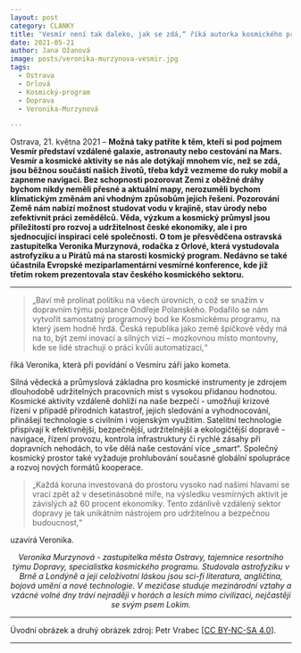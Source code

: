 ```yaml
---
layout: post
category: CLANKY
title: 'Vesmír není tak daleko, jak se zdá,“ říká autorka kosmického programu Veronika Murzynová'
date: 2021-05-21
author: Jana Ožanová
image: posts/veronika-murzynova-vesmir.jpg
tags:					
  - Ostrava
  - Orlová
  - Kosmický-program		
  - Doprava
  - Veronika-Murzynová			

---
```


Ostrava, 21. května 2021 – **Možná taky patříte k těm, kteří si pod pojmem Vesmír představí vzdálené galaxie, astronauty nebo cestování na Mars. Vesmír a kosmické aktivity se nás ale dotýkají mnohem víc, než se zdá, jsou běžnou součástí našich životů, třeba když vezmeme do ruky mobil a zapneme navigaci. Bez schopnosti pozorovat Zemi z oběžné dráhy bychom nikdy neměli přesné a aktuální mapy, nerozuměli bychom klimatickým změnám ani vhodným způsobům jejich řešení. Pozorování Země nám nabízí možnost studovat vodu v krajině, stav úrody nebo zefektivnit práci zemědělců. Věda, výzkum a kosmický průmysl jsou příležitostí pro rozvoj a udržitelnost české ekonomiky, ale i pro sjednocující inspiraci celé společnosti. O tom je přesvědčena ostravská zastupitelka Veronika Murzynová, rodačka z Orlové, která vystudovala astrofyziku a u Pirátů má na starosti kosmický program. Nedávno se také účastnila Evropské meziparlamentární vesmírné konference, kde již třetím rokem prezentovala stav českého kosmického sektoru.**

<hr />

> „Baví mě prolínat politiku na všech úrovních, o což se snažím v dopravním týmu poslance Ondřeje Polanského. Podařilo se nám vytvořit samostatný programový bod ke Kosmickému programu, na který jsem hodně hrdá. Česká republika jako země špičkové vědy má na to, být zemí inovací a silných vizí – mozkovnou místo montovny, kde se lidé strachují o práci kvůli automatizaci,“

říká Veronika, která při povídání o Vesmíru září jako kometa.  

Silná vědecká a průmyslová základna pro kosmické instrumenty je zdrojem dlouhodobě udržitelných pracovních míst s vysokou přidanou hodnotou. Kosmické aktivity vzdáleně dohlíží na naše bezpečí - umožňují krizové řízení v případě přírodních katastrof, jejich sledování a vyhodnocování, přinášejí technologie s civilním i vojenským využitím. Satelitní technologie přispívají k efektivnější, bezpečnější, udržitelnější a ekologičtější dopravě - navigace, řízení provozu, kontrola infrastruktury či rychlé zásahy při dopravních nehodách, to vše dělá naše cestování více „smart“. Společný kosmický prostor také vyžaduje prohlubování současné globální spolupráce a rozvoj nových formátů kooperace.

> „Každá koruna investovaná do prostoru vysoko nad našimi hlavami se vrací zpět až v desetinásobné míře, na výsledku vesmírných aktivit je závislých až 60 procent ekonomiky. Tento zdánlivě vzdálený sektor dopravy je tak unikátním nástrojem pro udržitelnou a bezpečnou budoucnost,“

uzavírá Veronika.  


<p style="text-align: center">
<i>Veronika Murzynová - zastupitelka města Ostravy, tajemnice resortního týmu Dopravy, specialistka kosmického programu. Studovala astrofyziku v Brně a Londýně a její celoživotní láskou jsou sci-fi literatura, angličtina, bojová umění a nové technologie. V mezičase studuje mezinárodní vztahy a vzácné volné dny tráví nejraději v horách a lesích mimo civilizaci, nejčastěji se svým psem Lokim.</i>
</p>

---

Úvodní obrázek a druhý obrázek zdroj: Petr Vrabec \[[CC BY-NC-SA 4.0](https://creativecommons.org/licenses/by-nc-sa/4.0/deed.cs)\].

- - -
